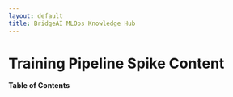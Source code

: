 ```yaml
---
layout: default
title: BridgeAI MLOps Knowledge Hub
---
```


# Training Pipeline Spike Content

**Table of Contents**




